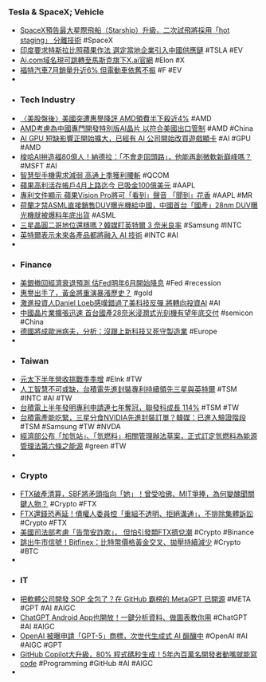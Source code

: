### Tesla & SpaceX; Vehicle
- [SpaceX預告最大星際飛船（Starship）升級，二次試飛將採用「hot staging」 分離技術](https://www.techbang.com/posts/108500-spacex-predicts-the-largest-starship-upgrade-the-second-test) #SpaceX
- [印度要求特斯拉比照蘋果作法 選定當地企業引入中國供應鏈](https://news.cnyes.com/news/id/5271133) #TSLA #EV
- [Ai.com域名現可跳轉至馬斯克旗下X.ai官網](https://news.cnyes.com/news/id/5272762) #Elon #X
- [福特汽車7月銷量升近6% 但電動車依舊不振](https://m.cnyes.com/news/id/5272660) #F #EV
-
- ### Tech Industry
- [〈美股盤後〉美國突遭惠譽降評 AMD領費半下殺近4%](https://news.cnyes.com/news/id/5272794) #AMD
- [AMD考慮為中國專門開發特別版AI晶片 以符合美國出口管制](https://news.cnyes.com/news/id/5272467) #AMD #China
- [AI GPU 短缺影響正開始擴大，已經有 AI 公司開始改買遊戲顯卡](https://www.kocpc.com.tw/archives/503184) #AI #GPU #AMD
- [梭哈AI拚造福80億人！納德拉：「不會走回頭路」，他能再創微軟新巔峰嗎？](https://www.bnext.com.tw/article/76192/microsoft-ceo-satya-nadella-ai-bet) #MSFT #AI
- [智慧型手機需求減弱 高通上季獲利腰斬](https://ctee.com.tw/news/global/914325.html) #QCOM
- [蘋果高利活存帳戶4月上路迄今 已吸金100億美元](https://m.cnyes.com/news/id/5272838) #AAPL
- [專利文件顯示 蘋果Vision Pro將可「看到」聲音 「聞到」花香](https://news.cnyes.com/news/id/5272718) #AAPL #MR
- [荷蘭才禁ASML直接銷售DUV曝光機給中國，中國首台「國產」28nm DUV曝光機就被爆料年底出貨](https://www.techbang.com/posts/108502-the-first-28nm-chinese-domestic-exposure-machine-is-expected) #ASML
- [三星晶圓二哥地位還穩嗎？韓媒盯英特爾 3 奈米良率](https://technews.tw/2023/08/02/samsung-sandwiched-between-tsmc-intel-in-foundry-business/) #Samsung #INTC
- [英特爾表示未來各產品都將融入 AI 技術](https://technews.tw/2023/08/03/intel-ceo-were-going-to-build-ai-into-every-platform-we-build/) #INTC #AI
-
- ### Finance
- [美銀撤回經濟衰退預測 估Fed明年6月開始降息](https://news.cnyes.com/news/id/5272835) #Fed #recession
- [惠譽出手了，黃金將重演暴漲歷史？](https://www.dailyfxasia.com/cn/cmarkets/20230802-24875.html) #gold
- [激進投資人Daniel Loeb感嘆錯過了美科技反彈 將轉向投資AI](https://m.cnyes.com/news/id/5272385) #AI
- [中國晶片業擴張迅速 首台國產28奈米浸潤式光刻機有望年底交付](https://news.cnyes.com/news/id/5273178) #semicon #China
- [德國將成歐洲病夫，分析：沒跟上新科技又死守製造業](https://technews.tw/2023/08/02/the-reason-of-germany-become-sick-man-of-erope/) #Europe
-
- ### Taiwan
- [元太下半年營收挑戰季季增](https://news.cnyes.com/news/id/5272354) #EInk #TW
- [人工智慧不可或缺，台積電先進封裝專利持續領先三星與英特爾](https://technews.tw/2023/08/02/tsmcs-advanced-packaging-patents-continue-to-lead-samsung-and-intel/) #TSM #INTC #AI #TW
- [台積電上半年發明專利申請連七年奪冠，聯發科成長 114%](https://technews.tw/2023/08/02/tsmc-has-applied-for-the-most-invention-patents/) #TSM #TW
- [台積電產能吃緊，三星分食NVIDIA先進封裝訂單？韓媒：已進入驗證階段](https://www.bnext.com.tw/article/76244/samsung-tsmc-cowos-hbm3) #TSM #Samsung #TW #NVDA
- [經濟部公布「加氫站」、「氫燃料」相關管理辦法草案，正式訂定氫燃料為能源管理法第六條之能源](https://news.u-car.com.tw/news/article/75731) #green #TW
-
- ### Crypto
- [FTX破產清算，SBF將矛頭指向「她」！曾受哈佛、MIT爭捧，為何變醜聞關鍵人物？](https://www.bnext.com.tw/article/76199/ftx-sbf-alameda-ceo-carolineellison) #Crypto #FTX
- [FTX還錢恐再延！債權人委員控「重組不透明、拒絕溝通」，不排除集體訴訟](https://www.blocktempo.com/ftx-creditors-committee-breaks-down-debtor-misconduct/) #Crypto #FTX
- [美國司法部考慮「告幣安詐欺」， 但怕引發類FTX擠兌潮](https://www.blocktempo.com/binance-could-face-us-fraud-charges/) #Crypto #Binance
- [跳出牛市信號！Bitfinex：比特幣價格黃金交叉、拋壓持續減少](https://www.blocktempo.com/bitfinex-report-says-bitcoin-bull-thesis-remains-strong/) #Crypto #BTC
-
- ### IT
- [把軟體公司開發 SOP 全包了？在 GitHub 霸榜的 MetaGPT 已開源](https://www.inside.com.tw/article/32356-MetaGPT) #META #GPT #AI #AIGC
- [ChatGPT Android App也開放！一鍵分析資料、做圖表教你用](https://www.gvm.com.tw/article/104181) #ChatGPT #AI #AIGC
- [OpenAI 被曝申請「GPT-5」商標，次世代生成式 AI 醞釀中](https://technews.tw/2023/08/03/openai-files-application-for-gpt-5-trademark/) #OpenAI #AI #AIGC #GPT
- [GitHub Copilot大升級，80% 程式碼秒生成！5年內百萬名開發者動嘴就能寫code](https://www.techbang.com/posts/108451-80-code-second-generation-copilot-has-been-upgraded-to-allow) #Programming #GitHub #AI #AIGC
-